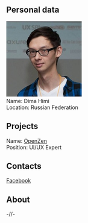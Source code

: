 ## Personal data
![dima himi photo](photo/dima_himi.jpg)  
Name:     Dima Himi  
Location: Russian Federation  
## Projects 
Name: [OpenZen](../projects/openzen.md)  
Position: UI/UX Expert     
## Contacts    
[Facebook](https://www.facebook.com/dimahimi?sw_fnr_id=308248642&fnr_t=0)   
## About
-//- 
